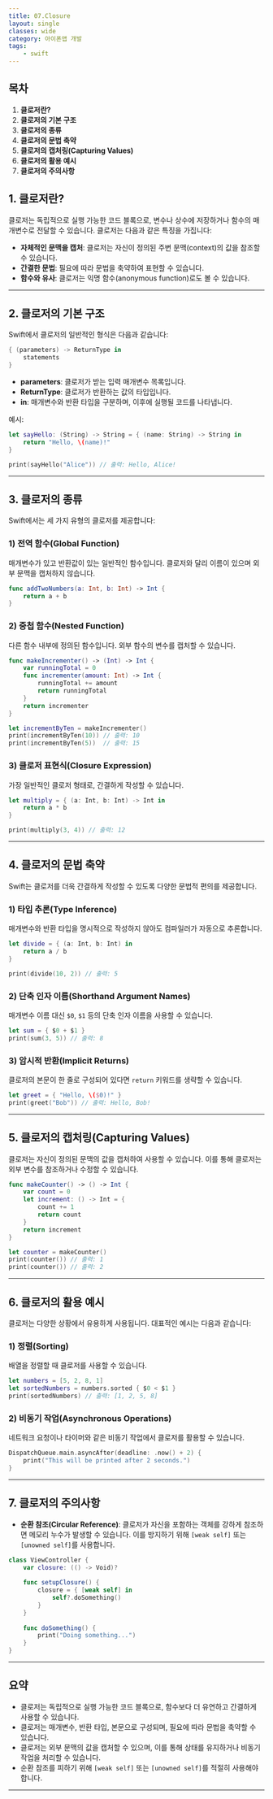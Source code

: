 ```yaml
---
title: 07.Closure
layout: single
classes: wide
category: 아이폰앱 개발
tags:
    - swift
---
```


## **목차**
1. **클로저란?**
2. **클로저의 기본 구조**
3. **클로저의 종류**
4. **클로저의 문법 축약**
5. **클로저의 캡처링(Capturing Values)**
6. **클로저의 활용 예시**
7. **클로저의 주의사항**



## **1. 클로저란?**
클로저는 독립적으로 실행 가능한 코드 블록으로, 변수나 상수에 저장하거나 함수의 매개변수로 전달할 수 있습니다. 클로저는 다음과 같은 특징을 가집니다:
- **자체적인 문맥을 캡처**: 클로저는 자신이 정의된 주변 문맥(context)의 값을 참조할 수 있습니다.
- **간결한 문법**: 필요에 따라 문법을 축약하여 표현할 수 있습니다.
- **함수와 유사**: 클로저는 익명 함수(anonymous function)로도 볼 수 있습니다.

---

## **2. 클로저의 기본 구조**
Swift에서 클로저의 일반적인 형식은 다음과 같습니다:

```swift
{ (parameters) -> ReturnType in
    statements
}
```

- **parameters**: 클로저가 받는 입력 매개변수 목록입니다.
- **ReturnType**: 클로저가 반환하는 값의 타입입니다.
- **in**: 매개변수와 반환 타입을 구분하며, 이후에 실행될 코드를 나타냅니다.

예시:
```swift
let sayHello: (String) -> String = { (name: String) -> String in
    return "Hello, \(name)!"
}

print(sayHello("Alice")) // 출력: Hello, Alice!
```

---

## **3. 클로저의 종류**
Swift에서는 세 가지 유형의 클로저를 제공합니다:

### 1) **전역 함수(Global Function)**
매개변수가 있고 반환값이 있는 일반적인 함수입니다. 클로저와 달리 이름이 있으며 외부 문맥을 캡처하지 않습니다.

```swift
func addTwoNumbers(a: Int, b: Int) -> Int {
    return a + b
}
```

### 2) **중첩 함수(Nested Function)**
다른 함수 내부에 정의된 함수입니다. 외부 함수의 변수를 캡처할 수 있습니다.

```swift
func makeIncrementer() -> (Int) -> Int {
    var runningTotal = 0
    func incrementer(amount: Int) -> Int {
        runningTotal += amount
        return runningTotal
    }
    return incrementer
}

let incrementByTen = makeIncrementer()
print(incrementByTen(10)) // 출력: 10
print(incrementByTen(5))  // 출력: 15
```

### 3) **클로저 표현식(Closure Expression)**
가장 일반적인 클로저 형태로, 간결하게 작성할 수 있습니다.

```swift
let multiply = { (a: Int, b: Int) -> Int in
    return a * b
}

print(multiply(3, 4)) // 출력: 12
```

---

## **4. 클로저의 문법 축약**
Swift는 클로저를 더욱 간결하게 작성할 수 있도록 다양한 문법적 편의를 제공합니다.

### 1) **타입 추론(Type Inference)**
매개변수와 반환 타입을 명시적으로 작성하지 않아도 컴파일러가 자동으로 추론합니다.

```swift
let divide = { (a: Int, b: Int) in
    return a / b
}

print(divide(10, 2)) // 출력: 5
```

### 2) **단축 인자 이름(Shorthand Argument Names)**
매개변수 이름 대신 `$0`, `$1` 등의 단축 인자 이름을 사용할 수 있습니다.

```swift
let sum = { $0 + $1 }
print(sum(3, 5)) // 출력: 8
```

### 3) **암시적 반환(Implicit Returns)**
클로저의 본문이 한 줄로 구성되어 있다면 `return` 키워드를 생략할 수 있습니다.

```swift
let greet = { "Hello, \($0)!" }
print(greet("Bob")) // 출력: Hello, Bob!
```

---

## **5. 클로저의 캡처링(Capturing Values)**
클로저는 자신이 정의된 문맥의 값을 캡처하여 사용할 수 있습니다. 이를 통해 클로저는 외부 변수를 참조하거나 수정할 수 있습니다.

```swift
func makeCounter() -> () -> Int {
    var count = 0
    let increment: () -> Int = {
        count += 1
        return count
    }
    return increment
}

let counter = makeCounter()
print(counter()) // 출력: 1
print(counter()) // 출력: 2
```

---

## **6. 클로저의 활용 예시**
클로저는 다양한 상황에서 유용하게 사용됩니다. 대표적인 예시는 다음과 같습니다:

### 1) **정렬(Sorting)**
배열을 정렬할 때 클로저를 사용할 수 있습니다.

```swift
let numbers = [5, 2, 8, 1]
let sortedNumbers = numbers.sorted { $0 < $1 }
print(sortedNumbers) // 출력: [1, 2, 5, 8]
```

### 2) **비동기 작업(Asynchronous Operations)**
네트워크 요청이나 타이머와 같은 비동기 작업에서 클로저를 활용할 수 있습니다.

```swift
DispatchQueue.main.asyncAfter(deadline: .now() + 2) {
    print("This will be printed after 2 seconds.")
}
```

---

## **7. 클로저의 주의사항**
- **순환 참조(Circular Reference)**: 클로저가 자신을 포함하는 객체를 강하게 참조하면 메모리 누수가 발생할 수 있습니다. 이를 방지하기 위해 `[weak self]` 또는 `[unowned self]`를 사용합니다.
  
```swift
class ViewController {
    var closure: (() -> Void)?
    
    func setupClosure() {
        closure = { [weak self] in
            self?.doSomething()
        }
    }
    
    func doSomething() {
        print("Doing something...")
    }
}
```

---

## **요약**
- 클로저는 독립적으로 실행 가능한 코드 블록으로, 함수보다 더 유연하고 간결하게 사용할 수 있습니다.
- 클로저는 매개변수, 반환 타입, 본문으로 구성되며, 필요에 따라 문법을 축약할 수 있습니다.
- 클로저는 외부 문맥의 값을 캡처할 수 있으며, 이를 통해 상태를 유지하거나 비동기 작업을 처리할 수 있습니다.
- 순환 참조를 피하기 위해 `[weak self]` 또는 `[unowned self]`를 적절히 사용해야 합니다.

---
